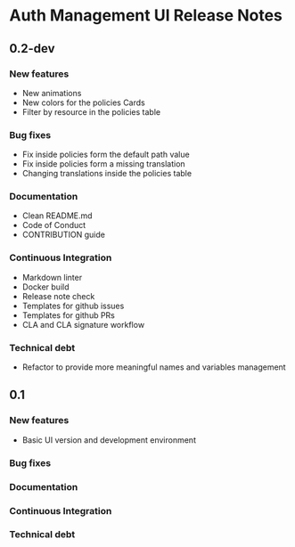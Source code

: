 # Auth Management UI Release Notes

## 0.2-dev

### New features

- New animations
- New colors for the policies Cards
- Filter by resource in the policies table

### Bug fixes

- Fix inside policies form the default path value
- Fix inside policies form a missing translation
- Changing translations inside the policies table

### Documentation

- Clean README.md
- Code of Conduct
- CONTRIBUTION guide

### Continuous Integration

- Markdown linter
- Docker build
- Release note check
- Templates for github issues
- Templates for github PRs
- CLA and CLA signature workflow

### Technical debt

- Refactor to provide more meaningful names and variables management

## 0.1

### New features

- Basic UI version and development environment

### Bug fixes

### Documentation

### Continuous Integration

### Technical debt

